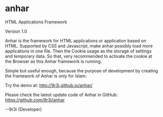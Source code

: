 # anhar
HTML Applications Framework

Version 1.0

Anhar is the framework for HTML applications or application based on HTML. Supported by CSS and Javascript, make anhar possibly load more applications in one file.
Then the Cookie usage as the storage of settings and temporary data. So that, very recommended to activate the cookie at the Browser as this Anhar framework is running.

Simple but useful enough, because the purpose of development by creating the framework of Anhar is only for Islam.

Try the demo at: http://9r3i.github.io/anhar/

Please check the latest update code of Anhar in GitHub: https://github.com/9r3i/anhar

--9r3i (Developer)
